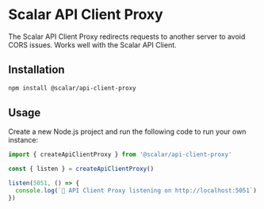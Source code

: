 # Scalar API Client Proxy

The Scalar API Client Proxy redirects requests to another server to avoid CORS issues. Works well with the Scalar API Client.

## Installation

```bash
npm install @scalar/api-client-proxy
```

## Usage

Create a new Node.js project and run the following code to run your own instance:

```ts
import { createApiClientProxy } from '@scalar/api-client-proxy'

const { listen } = createApiClientProxy()

listen(5051, () => {
  console.log(`🥤 API Client Proxy listening on http://localhost:5051`)
})
```
